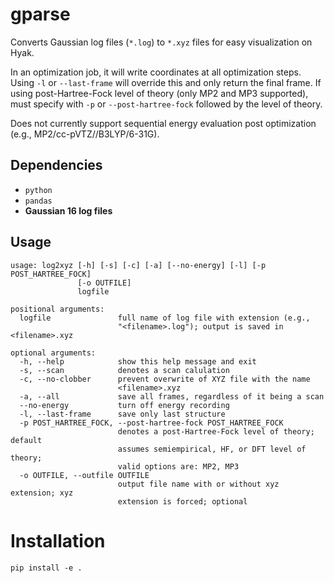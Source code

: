 # gparse

Converts Gaussian log files (`*.log`) to `*.xyz` files for easy visualization on Hyak.

In an optimization job, it will write coordinates at all optimization steps. Using `-l` or `--last-frame` will override this and only return the final frame. If using post-Hartree-Fock level of theory (only MP2 and MP3 supported), must specify with `-p` or `--post-hartree-fock` followed by the level of theory.

Does not currently support sequential energy evaluation post optimization (e.g., MP2/cc-pVTZ//B3LYP/6-31G).

## Dependencies
- `python`
- `pandas`
- **Gaussian 16 log files**

## Usage
```
usage: log2xyz [-h] [-s] [-c] [-a] [--no-energy] [-l] [-p POST_HARTREE_FOCK]
               [-o OUTFILE]
               logfile

positional arguments:
  logfile               full name of log file with extension (e.g.,
                        "<filename>.log"); output is saved in <filename>.xyz

optional arguments:
  -h, --help            show this help message and exit
  -s, --scan            denotes a scan calulation
  -c, --no-clobber      prevent overwrite of XYZ file with the name
                        <filename>.xyz
  -a, --all             save all frames, regardless of it being a scan
  --no-energy           turn off energy recording
  -l, --last-frame      save only last structure
  -p POST_HARTREE_FOCK, --post-hartree-fock POST_HARTREE_FOCK
                        denotes a post-Hartree-Fock level of theory; default
                        assumes semiempirical, HF, or DFT level of theory;
                        valid options are: MP2, MP3
  -o OUTFILE, --outfile OUTFILE
                        output file name with or without xyz extension; xyz
                        extension is forced; optional
```

# Installation
```
pip install -e .
```
